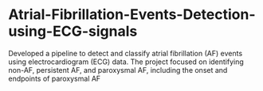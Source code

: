 # Atrial-Fibrillation-Events-Detection-using-ECG-signals
Developed a pipeline to detect and classify atrial fibrillation (AF) events using electrocardiogram (ECG) data. The project focused on identifying non-AF, persistent AF, and paroxysmal AF, including the onset and endpoints of paroxysmal AF
